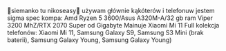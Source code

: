 🗿siemanko tu nikoseasy🗿
używam głównie kąkóterów i telefonuw 
jestem sigma
spec kompa: Amd Ryzen 5 3600/Asus A320M-A/32 gb ram Viper 3200 MhZ/RTX 2070 Super od Gigabyte
Mainuje Xiaomi Mi 11 
Full kolekcja telefonów: Xiaomi Mi 11, Samsung Galaxy S9, Samsung S3 Mini (brak baterii), Samsung Galaxy Young, Samsung Galaxy Young)
